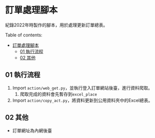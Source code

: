 # 訂單處理腳本

紀錄2022年時製作的腳本，用於處理更新訂單總表。

Table of contents:

- [訂單處理腳本](#訂單處理腳本)
  - [01 執行流程](#01-執行流程)
  - [02 其他](#02-其他)

## 01 執行流程

1. Import `action/web_get.py`，並執行登入訂單網站後臺，進行資料爬取。
   1. 爬取完成的資料會先暫存到`excel_place`
2. Import `action/copy_act.py`，將資料更新到公用資料夾中的Excel總表。

## 02 其他

- 訂單網址為內網後臺
